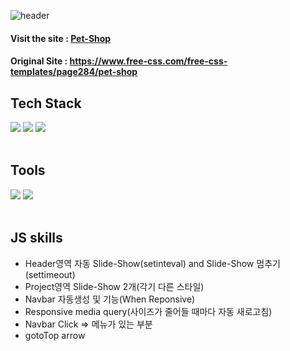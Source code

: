 ![header](https://capsule-render.vercel.app/api?type=wave&color=auto&height=300&section=header&text=Pet-%20Shop&fontSize=90)

#### Visit the site : [Pet-Shop](https://rudmoon.github.io/Pet-Shop/)

#### Original Site : https://www.free-css.com/free-css-templates/page284/pet-shop

## Tech Stack
<div>
 <img src="https://img.shields.io/badge/HTML5-orange?style=flat&logo=HTML5&logoColor=white"/>
 <img src="https://img.shields.io/badge/CSS3-blue?style=flat&logo=CSS3&logoColor=white"/>
 <img src="https://img.shields.io/badge/JavaScript-yellow?style=flat&logo=JavaScript&logoColor=white"/>
</div>
</br>

## Tools
<div>
 <img src="https://img.shields.io/badge/Visual Studio Code-skyblue?style=flat&logo=Visual Studio Code&logoColor=white"/>
 <img src="https://img.shields.io/badge/GitHub-black?style=flat&logo=GitHub&logoColor=white"/>
</div>
</br>

## JS skills
* Header영역 자동 Slide-Show(setinteval) and Slide-Show 멈추기(settimeout)
* Project영역 Slide-Show 2개(각기 다른 스타일)
* Navbar 자동생성 및 기능(When Reponsive)
* Responsive media query(사이즈가 줄어들 때마다 자동 새로고침)
* Navbar Click => 메뉴가 있는 부분
* gotoTop arrow
